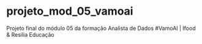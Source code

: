 # projeto_mod_05_vamoai
Projeto final do módulo 05 da formação Analista de Dados #VamoAI | Ifood &amp; Resilia Educação
